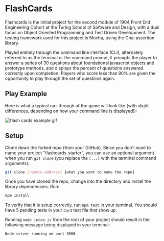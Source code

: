 # FlashCards

Flashcards is the initial project for the second module of 1904 Front End Engineering Cohort at the Turing School of Software and Design, with a dual focus on Object Oriented Programming and Test Driven Development. The testing framework used for this project is Mocha, using the Chai assertion library. 

Played entirely through the command line interface (CLI), alternately referred to as the terminal or the command prompt, it prompts the player to answer a series of 30 questions about foundational javascript objects and prototype methods, and displays the percent of questions answered correctly upon completion. Players who score less than 90% are given the opportunity to play through the set of questions again. 

## Play Example

Here is what a typical run-through of the game will look like (with slight differences, depending on how your command line is displayed!): 

![flash cards example gif](./gif)

## Setup

Clone down the forked repo (from your GitHub). Since you don't want to name your project "flashcards-starter", you can use an optional argument when you run `git clone` (you replace the `[...]` with the terminal command arguments):

```bash
git clone [remote-address] [what you want to name the repo]
```

Once you have cloned the repo, change into the directory and install the library dependencies. Run:

```bash
npm install
```

To verify that it is setup correctly, run `npm test` in your terminal. You should have 5 pending tests in your `Card` test file that show up.

Running `node index.js` from the root of your project should result in the following message being displayed in your terminal: 

```bash
Node server running on port 3000
```
